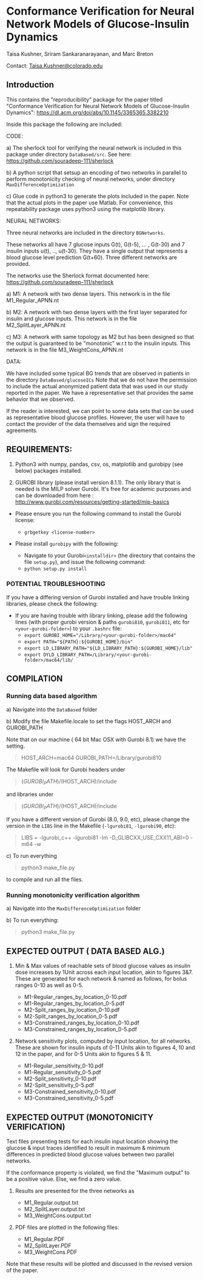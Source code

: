 # Conformance Verification for Neural Network Models of Glucose-Insulin Dynamics

Taisa Kushner, Sriram Sankaranarayanan, and Marc Breton

Contact: Taisa.Kushner@colorado.edu


## Introduction

This contains the "reproducibility" package for the paper titled
"Conformance Verification for Neural Network Models of Glucose-Insulin
Dynamics": https://dl.acm.org/doi/abs/10.1145/3365365.3382210



Inside this package the following are included:

CODE:

a) The sherlock tool for verifying the neural network is included in
   this package under directory `DataBased/src`.  See here:
   https://github.com/souradeep-111/sherlock

b) A python script that setsup an encoding of two networks in parallel
to perform monotonicity checking of neural networks, under directory
`MaxDifferenceOptimization`

c) Glue code in python3 to generate the plots included in the
paper. Note that the actual plots in the paper use Matlab. For
convenience, this repeatability package uses python3 using the
matplotlib library.

NEURAL NETWORKS:

Three neural networks are included in the directory `BGNetworks`.

These networks all have $7$ glucose inputs G(t), G(t-5),
... , G(t-30) and $7$ insulin inputs u(t), .., u(t-30). They have a
single output that represents a blood glucose level prediction
G(t+60). Three different networks are provided.

The networks use the Sherlock format documented here: https://github.com/souradeep-111/sherlock


a) M1: A network with two dense layers. This network is in the file M1_Regular_APNN.nt	

b) M2: A network with two dense layers with the first layer separated for insulin and glucose inputs. This network is in the file M2_SplitLayer_APNN.nt

c) M3: A network with same topology as M2 but has been designed so that the output is guaranteed to be "monotonic" w.r.t
to the insulin inputs.  This network is in the file  M3_WeightCons_APNN.nt




DATA:

We have included some typical BG trends that are observed in patients
in the directory `DataBased/glucoseICs` Note that we do not have the
permission to include the actual anonymized patient data that was used
in our study reported in the paper. We have a representative set that
provides the same behavior that we observed.

If the reader is interested, we can point to some data sets that can
be used as representative blood glucose profiles.  However, the user
will have to contact the provider of the data themselves and sign the
required agreements.


## REQUIREMENTS:

1. Python3 with numpy, pandas, csv, os, matplotlib and gurobipy (see
below) packages installed.

2. GUROBI library (please install version 8.1.1).  The only library
that is needed is the MILP solver Gurobi. It's free for academic
purposes and can be downloaded from here :
http://www.gurobi.com/resources/getting-started/mip-basics

- Please ensure you run the following command to install the Gurobi license:
    - `grbgetkey <license-number>`

- Please install `gurobipy` with the following:
    - Navigate to your Gurobi`<installdir>` (the directory that contains the file `setup.py`), and issue the following command:
    - `python setup.py install`

### POTENTIAL TROUBLESHOOTING

If you have a differing version of Gurobi installed and have trouble
linking libraries, please check the following:

- If you are having trouble with library linking, please add the following lines (with proper gurobi version & paths `gurobi810`, `gurobi811`, etc for `<your-gurobi-folder>`) to your `.bashrc` file:
    - `export GUROBI_HOME="/Library/<your-gurobi-folder>/mac64"`
    - `export PATH="${PATH}:${GUROBI_HOME}/bin"`
    - `export LD_LIBRARY_PATH="${LD_LIBRARY_PATH}:${GUROBI_HOME}/lib"`
    - `export DYLD_LIBRARY_PATH=/Library/<your-gurobi-folder>/mac64/lib/`


## COMPILATION

### Running data based algorithm

a) Navigate into the `DataBased` folder

b) Modify the file Makefile.locale to set the flags HOST_ARCH and GUROBI_PATH

Note that on our machine ( 64 bit Mac OSX with Gurobi 8.1) we have the setting.

> HOST_ARCH=mac64
> GUROBI_PATH=/Library/gurobi810

The Makefile will look for Gurobi headers under

> $(GUROBI_PATH)/$(HOST_ARCH)/include

and libraries under

> $(GUROBI_PATH)/$(HOST_ARCH)/include

If you have a different version of Gurobi (8.0, 9.0, etc), please change the version in the `LIBS` line in the Makefile (`-lgurobi81`, `-lgurobi90`, etc):

>  LIBS = -lgurobi_c++ -lgurobi81 -lm -D_GLIBCXX_USE_CXX11_ABI=0 -m64 -w

c)  To run everything

> python3 make_file.py

to compile and run all the files.

### Running monotonicity verification algorithm

a) Navigate into the `MaxDifferenceOptimization` folder

b) To run everything: 
> python3 make_file.py


## EXPECTED OUTPUT ( DATA BASED ALG.)

1. Min & Max values of reachable sets of blood glucose values as insulin dose increases by 1Unit across each input location, akin to figures 3&7. These are generated for each network & named as follows, for bolus ranges 0-10 as well as 0-5.
    - M1-Regular_ranges_by_location_0-10.pdf 
    - M1-Regular_ranges_by_location_0-5.pdf
    - M2-Split_ranges_by_location_0-10.pdf
    - M2-Split_ranges_by_location_0-5.pdf
    - M3-Constrained_ranges_by_location_0-10.pdf
    - M3-Constrained_ranges_by_location_0-5.pdf
    
2. Network sensitivity plots, computed by input location, for all networks. These are shown for insulin inputs of 0-11 Units akin to figures 4, 10 and 12 in the paper, and for 0-5 Units akin to figures 5 & 11.
    - M1-Regular_sensitivity_0-10.pdf
    - M1-Regular_sensitivity_0-5.pdf
    - M2-Split_sensitivity_0-10.pdf
    - M2-Split_sensitivity_0-5.pdf
    - M3-Constrained_sensitivity_0-10.pdf
    - M3-Constrained_sensitivity_0-5.pdf

## EXPECTED OUTPUT (MONOTONICITY VERIFICATION)

Text files presenting tests for each insulin input location showing the glucose & input traces identified to result in maximum & minimum differences in predicted blood glucose values between two parallel networks. 

If the conformance property is violated, we find the "Maximum output" to be a positive value. Else, we find a zero value.

1. Results are presented for the three networks as 
    - M1_Regular.output.txt
    - M2_SplitLayer.output.txt
    - M3_WeightCons.output.txt

2. PDF files are plotted in the following files:
    - M1_Regular.PDF
    - M2_SplitLayer.PDF
    - M3_WeightCons.PDF

Note that these results will be plotted and discussed in the revised
version of the paper.




